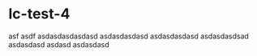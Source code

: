 # lc-test-4
asf asdf
 asdasdasdasdasd
asdasdasdasd
asdasdasdasd
asdasdasdsad
asdasdasd
asdasd
asdasdasd
